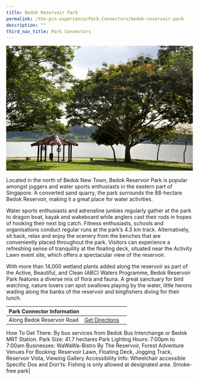 ```yaml
---
title: Bedok Reservoir Park
permalink: /the-pcn-experience/Park-Connectors/bedok-reservoir-park
description: ""
third_nav_title: Park Connectors
---
```

![](/images/Bedok%20Reservoir%201.jpeg)

Located in the north of Bedok New Town, Bedok Reservoir Park is popular amongst joggers and water sports enthusiasts in the eastern part of Singapore. A converted sand quarry, the park surrounds the 88-hectare Bedok Reservoir, making it a great place for water activities.

Water sports enthusiasts and adrenaline junkies regularly gather at the park to dragon boat, kayak and wakeboard while anglers cast their rods in hopes of hooking their next big catch. Fitness enthusiasts, schools and organisations conduct regular runs at the park’s 4.3 km track. Alternatively, sit back, relax and enjoy the scenery from the benches that are conveniently placed throughout the park. Visitors can experience a refreshing sense of tranquility at the floating deck, situated near the Activity Lawn event site, which offers a spectacular view of the reservoir.

With more than 14,000 wetland plants added along the reservoir as part of the Active, Beautiful, and Clean (ABC) Waters Programme, Bedok Reservoir Park features a diverse mix of flora and fauna. A great sanctuary for bird watching, nature lovers can spot swallows playing by the water, little herons wading along the banks of the reservoir and kingfishers diving for their lunch.


| **Park Connector Information** | ||
| -------- | -------- | -------- |
| Along Bedok Reservoir Road  | [Get Directions](https://www.onemap.gov.sg/main/v2/?lat=1.3390940000015636&lng=103.92681000000357) |
How To Get There: By bus services from Bedok Bus Interchange or Bedok MRT Station.
Park Size: 41.7 hectares
Park Lighting Hours: 7:00pm to 7:00am
Businesses: WaWaWa-Bistro By The Reservoir, Forest Adventure
Venues For Booking: Reservoir Lawn, Floating Deck, Jogging Track, Reservoir Vista, Viewing Gallery
Accessibility Info: Wheelchair accessible
Specific Dos and Don'ts:
Fishing is only allowed at designated area.
Smoke-free park|